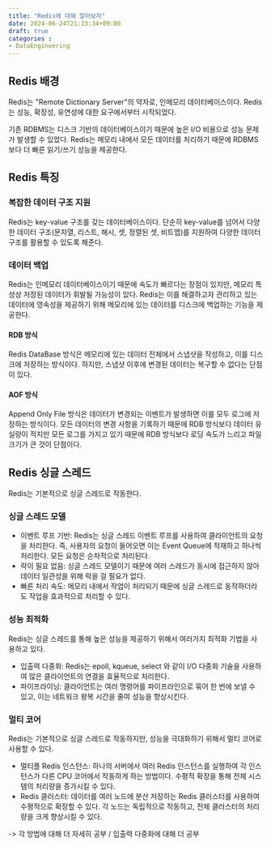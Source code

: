 ```yaml
---
title: "Redis에 대해 알아보자"
date: 2024-06-24T21:13:34+09:00
draft: true
categories :
- DataEngineering
---
```


## Redis 배경
Redis는 "Remote Dictionary Server"의 약자로, 인메모리 데이터베이스이다. Redis는 성능, 확장성, 유연성에 대한 요구에서부터 시작되었다.

기존 RDBMS는 디스크 기반의 데이터베이스이기 때문에 높은 I/O 비용으로 성능 문제가 발생할 수 있었다. Redis는 메모리 내에서 모든 데이터를 처리하기 때문에 RDBMS보다 더 빠른 읽기/쓰기 성능을 제공한다.

## Redis 특징
### 복잡한 데이터 구조 지원
Redis는 key-value 구조를 갖는 데이터베이스이다. 단순히 key-value를 넘어서 다양한 데이터 구조(문자열, 리스트, 해시, 셋, 정렬된 셋, 비트맵)를 지원하여 다양한 데이터 구조를 활용할 수 있도록 해준다.

### 데이터 백업
Redis는 인메모리 데이터베이스이기 때문에 속도가 빠르다는 장점이 있지만, 메모리 특성상 저장된 데이터가 휘발될 가능성이 있다. Redis는 이를 해결하고자 관리하고 있는 데이터에 영속성을 제공하기 위해 메모리에 있는 데이터를 디스크에 백업하는 기능을 제공한다.

#### RDB 방식
Redis DataBase 방식은 메모리에 있는 데이터 전체에서 스냅샷을 작성하고, 이를 디스크에 저장하는 방식이다. 하지만, 스냅샷 이후에 변경된 데이터는 복구할 수 없다는 단점이 있다.

#### AOF 방식
Append Only File 방식은 데이터가 변경되는 이벤트가 발생하면 이를 모두 로그에 저장하는 방식이다. 모든 데이터의 변경 사항을 기록하기 때문에 RDB 방식보다 데이터 유실량이 적지만 모든 로그를 가지고 있기 때문에 RDB 방식보다 로딩 속도가 느리고 파일 크기가 큰 것이 단점이다.

## Redis 싱글 스레드
Redis는 기본적으로 싱글 스레드로 작동한다. 

### 싱글 스레드 모델
- 이벤트 루프 기반: Redis는 싱글 스레드 이벤트 루프를 사용하여 클라이언트의 요청을 처리한다. 즉, 사용자의 요청이 들어오면 이는 Event Queue에 적재하고 하나씩 처리한다. 모든 요청은 순차적으로 처리된다.
- 락이 필요 없음: 싱글 스레드 모델이기 때문에 여러 스레드가 동시에 접근하지 않아 데이터 일관성을 위해 락을 걸 필요가 없다.
- 빠른 처리 속도: 메모리 내에서 작업이 처리되기 때문에 싱글 스레드로 동작하더라도 작업을 효과적으로 처리할 수 있다.

### 성능 최적화
Redis는 싱글 스레드를 통해 높은 성능을 제공하기 위해서 여러가지 최적화 기법을 사용하고 있다.

- 입출력 다중화: Redis는 epoll, kqueue, select 와 같이 I/O 다중화 기술을 사용하여 많은 클라이언트의 연결을 효율적으로 처리한다.
- 파이프라이닝: 클라이언트는 여러 명령어를 파이프라인으로 묶어 한 번에 보낼 수 있고, 이는 네트워크 왕복 시간을 줄여 성능을 향상시킨다.

### 멀티 코어
Redis는 기본적으로 싱글 스레드로 작동하지만, 성능을 극대화하기 위해서 멀티 코어로 사용할 수 있다.

- 멀티플 Redis 인스턴스: 하나의 서버에서 여러 Redis 인스턴스를 실행하여 각 인스턴스가 다른 CPU 코어에서 작동하게 하는 방법이다. 수평적 확장을 통해 전체 시스템의 처리량을 증가시킬 수 있다.
- Redis 클러스터: 데이터를 여러 노드에 분산 저장하는 Redis 클러스터를 사용하여 수평적으로 확장할 수 있다. 각 노드는 독립적으로 작동하고, 전체 클러스터의 처리량을 크게 향상시킬 수 있다.

-> 각 방법에 대해 더 자세히 공부 / 입출력 다중화에 대해 더 공부